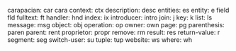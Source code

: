 carapacian:    car    cara
context:       ctx
description:   desc
entities:      es
entity:        e
field          fld
fulltext:      ft
handler:       hnd
index:         ix
introducer:    intro
join:          j
key:           k
list:          ls
message:       msg
object:        obj
operation:     op
owner:         own
page:          pg
parenthesis:   paren
parent:        rent
proprietor:    propr
remove:        rm
result:        res
return-value:  r
segment:       seg
switch-user:   su
tuple:         tup
website:       ws
where:         wh
